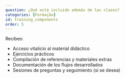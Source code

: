```yaml
---
question: ¿Qué está incluido además de las clases?
categories: [Formação]
id: training_components
order: 5
---
```


Recibes:
- Acceso vitalicio al material didáctico
- Ejercicios prácticos
- Compilación de referencias y materiales extras
- Documentación de los flujos desarrollados
- Sesiones de preguntas y seguimiento (si se desea)